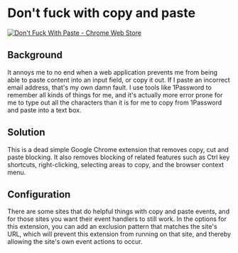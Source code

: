 # Don't fuck with copy and paste

[![Don't Fuck With Paste - Chrome Web Store](https://developer.chrome.com/webstore/images/ChromeWebStore_Badge_v2_206x58.png)](https://chrome.google.com/webstore/detail/dont-fuck-with-paste/nkgllhigpcljnhoakjkgaieabnkmgdkb)

## Background

It annoys me to no end when a web application prevents me from being able to
paste content into an input field, or copy it out.  If I paste an incorrect
email address, that's my own damn fault.  I use tools like 1Password to
remember all kinds of things for me, and it's actually more error prone for me
to type out all the characters than it is for me to copy from 1Password and
paste into a text box.

## Solution

This is a dead simple Google Chrome extension that removes copy, cut and paste
blocking. It also removes blocking of related features such as
Ctrl key shortcuts, right-clicking, selecting areas to copy, 
and the browser context menu.

## Configuration

There are some sites that do helpful things with copy and paste events, and for
those sites you want their event handlers to still work. In the options
for this extension, you can add an exclusion pattern that matches the site's
URL, which will prevent this extension from running on that site, and thereby
allowing the site's own event actions to occur.
